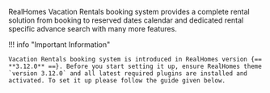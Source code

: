 RealHomes Vacation Rentals booking system provides a complete rental solution from booking to reserved dates calendar and dedicated rental specific advance search with many more features.

!!! info "Important Information"

    Vacation Rentals booking system is introduced in RealHomes version {== **3.12.0** ==}. Before you start setting it up, ensure RealHomes theme `version 3.12.0` and all latest required plugins are installed and activated. To set it up please follow the guide given below.

